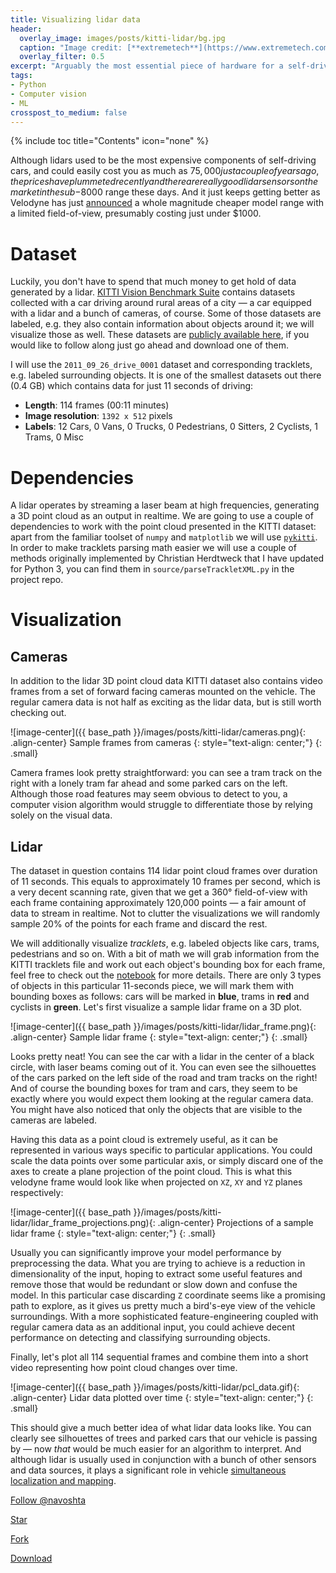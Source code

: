 ```yaml
---
title: Visualizing lidar data
header:
  overlay_image: images/posts/kitti-lidar/bg.jpg
  caption: "Image credit: [**extremetech**](https://www.extremetech.com/extreme/213517-a-laser-and-a-raspberry-pi-can-disable-a-self-driving-car)"
  overlay_filter: 0.5
excerpt: "Arguably the most essential piece of hardware for a self-driving car setup is a lidar. A [lidar](https://en.wikipedia.org/wiki/Lidar) allows to collect precise distances to nearby objects by continuously scanning vehicle surroundings with a beam of laser light, and measuring how long it took the reflected pulses to travel back to sensor."
tags:
- Python
- Computer vision
- ML
crosspost_to_medium: false
---
```

{% include toc title="Contents" icon="none" %}

Although lidars used to be the most expensive components of self-driving cars, and could easily cost you as much as $75,000 just a couple of years ago, the prices have plummeted recently and there are really good lidar sensors on the market in the sub-$8000 range these days. And it just keeps getting better as Velodyne has just [announced](http://www.businesswire.com/news/home/20170419005516/en/Velodyne-LiDAR-Announces-%E2%80%9CVelarray%E2%80%9D-LiDAR-Sensor) a whole magnitude cheaper model range with a limited field-of-view, presumably costing just under $1000.

# Dataset
Luckily, you don't have to spend that much money to get hold of data generated by a lidar. [KITTI Vision Benchmark Suite](http://www.cvlibs.net/datasets/kitti/) contains datasets collected with a car driving around rural areas of a city — a car equipped with a lidar and a bunch of cameras, of course. Some of those datasets are labeled, e.g. they also contain information about objects around it; we will visualize those as well. These datasets are [publicly available here](http://www.cvlibs.net/datasets/kitti/raw_data.php), if you would like to follow along just go ahead and download one of them. 

I will use the `2011_09_26_drive_0001` dataset and corresponding tracklets, e.g. labeled surrounding objects. It is one of the smallest datasets out there (0.4 GB) which contains data for just 11 seconds of driving:

* **Length**: 114 frames (00:11 minutes)
* **Image resolution**: `1392 x 512` pixels
* **Labels**: 12 Cars, 0 Vans, 0 Trucks, 0 Pedestrians, 0 Sitters, 2 Cyclists, 1 Trams, 0 Misc

# Dependencies

A lidar operates by streaming a laser beam at high frequencies, generating a 3D point cloud as an output in realtime. We are going to use a couple of dependencies to work with the point cloud presented in the KITTI dataset: apart from the familiar toolset of `numpy` and `matplotlib` we will use [`pykitti`](https://github.com/utiasSTARS/pykitti). In order to make tracklets parsing math easier we will use a couple of methods originally implemented by Christian Herdtweck that I have updated for Python 3, you can find them in `source/parseTrackletXML.py` in the project repo.

# Visualization

## Cameras

In addition to the lidar 3D point cloud data KITTI dataset also contains video frames from a set of forward facing cameras mounted on the vehicle. The regular camera data is not half as exciting as the lidar data, but is still worth checking out.

![image-center]({{ base_path }}/images/posts/kitti-lidar/cameras.png){: .align-center}
Sample frames from cameras
{: style="text-align: center;"}
{: .small}

Camera frames look pretty straightforward: you can see a tram track on the right with a lonely tram far ahead and some parked cars on the left. Although those road features may seem obvious to detect to you, a computer vision algorithm would struggle to differentiate those by relying solely on the visual data.

## Lidar

The dataset in question contains 114 lidar point cloud frames over duration of 11 seconds. This equals to approximately 10 frames per second, which is a very decent scanning rate, given that we get a 360° field-of-view with each frame containing approximately 120,000 points — a fair amount of data to stream in realtime. Not to clutter the visualizations we will randomly sample 20% of the points for each frame and discard the rest. 

We will additionally visualize _tracklets_, e.g. labeled objects like cars, trams, pedestrians and so on. With a bit of math we will grab information from the KITTI tracklets file and work out each object's bounding box for each frame, feel free to check out the [notebook](https://github.com/navoshta/KITTI-Dataset/blob/master/kitti-dataset.ipynb) for more details. There are only 3 types of objects in this particular 11-seconds piece, we will mark them with bounding boxes as follows: cars will be marked in **blue**, trams in **red** and cyclists in **green**. Let's first visualize a sample lidar frame on a 3D plot.

![image-center]({{ base_path }}/images/posts/kitti-lidar/lidar_frame.png){: .align-center}
Sample lidar frame
{: style="text-align: center;"}
{: .small}

Looks pretty neat! You can see the car with a lidar in the center of a black circle, with laser beams coming out of it. You can even see the silhouettes of the cars parked on the left side of the road and tram tracks on the right! And of course the bounding boxes for tram and cars, they seem to be exactly where you would expect them looking at the regular camera data. You might have also noticed that only the objects that are visible to the cameras are labeled.

Having this data as a point cloud is extremely useful, as it can be represented in various ways specific to particular applications. You could scale the data points over some particular axis, or simply discard one of the axes to create a plane projection of the point cloud. This is what this velodyne frame would look like when projected on `XZ`, `XY` and `YZ` planes respectively:

![image-center]({{ base_path }}/images/posts/kitti-lidar/lidar_frame_projections.png){: .align-center}
Projections of a sample lidar frame
{: style="text-align: center;"}
{: .small}

Usually you can significantly improve your model performance by preprocessing the data. What you are trying to achieve is a reduction in dimensionality of the input, hoping to extract some useful features and remove those that would be redundant or slow down and confuse the model. In this particular case discarding `Z` coordinate seems like a promising path to explore, as it gives us pretty much a bird's-eye view of the vehicle surroundings. With a more sophisticated feature-engineering coupled with regular camera data as an additional input, you could achieve decent performance on detecting and classifying surrounding objects.

Finally, let's plot all 114 sequential frames and combine them into a short video representing how point cloud changes over time.

![image-center]({{ base_path }}/images/posts/kitti-lidar/pcl_data.gif){: .align-center}
Lidar data plotted over time
{: style="text-align: center;"}
{: .small}

This should give a much better idea of what lidar data looks like. You can clearly see silhouettes of trees and parked cars that our vehicle is passing by — now _that_ would be much easier for an algorithm to interpret. And although lidar is usually used in conjunction with a bunch of other sensors and data sources, it plays a significant role in vehicle [simultaneous localization and mapping](https://en.wikipedia.org/wiki/Simultaneous_localization_and_mapping).

<!-- Place this tag where you want the button to render. -->
<a class="github-button" href="https://github.com/navoshta" data-style="mega" data-count-href="/navoshta/followers" data-count-api="/users/navoshta#followers" data-count-aria-label="# followers on GitHub" aria-label="Follow @navoshta on GitHub">Follow @navoshta</a>
<!-- Place this tag where you want the button to render. -->
<a class="github-button" href="https://github.com/navoshta/KITTI-Dataset" data-icon="octicon-star" data-style="mega" data-count-href="/navoshta/KITTI-Dataset/stargazers" data-count-api="/repos/navoshta/KITTI-Dataset#stargazers_count" data-count-aria-label="# stargazers on GitHub" aria-label="Star navoshta/KITTI-Dataset on GitHub">Star</a>
<!-- Place this tag where you want the button to render. -->
<a class="github-button" href="https://github.com/navoshta/KITTI-Dataset/fork" data-icon="octicon-repo-forked" data-style="mega" data-count-href="/navoshta/KITTI-Dataset/network" data-count-api="/repos/navoshta/KITTI-Dataset#forks_count" data-count-aria-label="# forks on GitHub" aria-label="Fork navoshta/KITTI-Dataset on GitHub">Fork</a>
<!-- Place this tag where you want the button to render. -->
<a class="github-button" href="https://github.com/navoshta/KITTI-Dataset/archive/master.zip" data-icon="octicon-cloud-download" data-style="mega" aria-label="Download navoshta/KITTI-Dataset on GitHub">Download</a>

<!-- Place this tag in your head or just before your close body tag. -->
<script async defer src="https://buttons.github.io/buttons.js"></script>